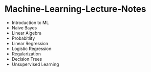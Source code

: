 # Machine-Learning-Lecture-Notes

- Introduction to ML
- Naive Bayes
- Linear Algebra
- Probabitlity
- Linear Regression
- Logistic Regression
- Regularization
- Decision Trees
- Unsupervised Learning
